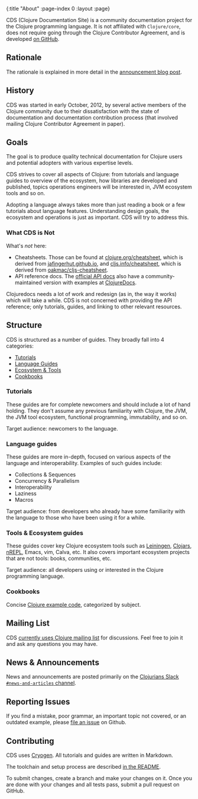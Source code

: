 {:title "About"
 :page-index 0
 :layout :page}

CDS (Clojure Documentation Site) is a community documentation project for the Clojure programming language. It is not affiliated with
`Clojure/core`, does not require going through the Clojure Contributor Agreement, and is developed [on GitHub](https://github.com/clojure-doc/clojure-doc.github.io).

## Rationale

The rationale is explained in more detail in the [announcement blog post](http://blog.clojurewerkz.org/blog/2012/10/10/announcing-a-new-clojure-documentation-project/).

## History

CDS was started in early October, 2012, by several active members of the Clojure community due to their dissatisfaction
with the state of documentation and documentation contribution process (that involved mailing Clojure Contributor Agreement in paper).


## Goals

The goal is to produce quality technical documentation for Clojure users and potential adopters with various expertise levels.

CDS strives to cover all aspects of Clojure: from tutorials and language guides to overview of the ecosystem, how
libraries are developed and published, topics operations engineers will be interested in, JVM ecosystem tools
and so on.

Adopting a language always takes more than just reading a book or a few tutorials about language features. Understanding
design goals, the ecosystem and operations is just as important. CDS will try to address this.


### What CDS is Not

What's *not* here:

  * Cheatsheets. Those can be found at
    [clojure.org/cheatsheet](https://clojure.org/api/cheatsheet), which is derived from
    [jafingerhut.github.io](https://jafingerhut.github.io/),
    and [cljs.info/cheatsheet](https://cljs.info/cheatsheet/), which is derived from
    [oakmac/cljs-cheatsheet](https://github.com/oakmac/cljs-cheatsheet/).
  * API reference docs. The [official API docs](https://clojure.org/api/api)
    also have a community-maintained version with examples
    at [ClojureDocs](https://clojuredocs.org/).

Clojuredocs needs a lot of work and redesign (as in, the way it works) which will take a while. CDS is not concerned with providing the API reference;
only tutorials, guides, and linking to other relevant resources.



## Structure

CDS is structured as a number of guides. They broadly fall into 4 categories:

  * [Tutorials](/articles/content/#tutorials-and-cookbooks)
  * [Language Guides](/articles/content/#language-guides)
  * [Ecosystem & Tools](/articles/content/#the-clojure-ecosystem)
  * [Cookbooks](/articles/content/#tutorials-and-cookbooks)


### Tutorials

These guides are for complete newcomers and should include a lot of hand holding. They don't assume any
previous familiarity with Clojure, the JVM, the JVM tool ecosystem, functional programming, immutability, and so on.

Target audience: newcomers to the language.


### Language guides

These guides are more in-depth, focused on various aspects of the language and interoperability.
Examples of such guides include:

  * Collections & Sequences
  * Concurrency & Parallelism
  * Interoperability
  * Laziness
  * Macros

Target audience: from developers who already have some familiarity with the language to those who have been using it for
a while.


### Tools & Ecosystem guides

These guides cover key Clojure ecosystem tools such as [Leiningen](https://leiningen.org), [Clojars](https://clojars.org),
[nREPL](https://nrepl.org), Emacs, vim, Calva, etc. It also covers important ecosystem projects that are not tools: books,
communities, etc.

Target audience: all developers using or interested in the Clojure programming language.



### Cookbooks

Concise [Clojure example code](/articles/content/#tutorials-and-cookbooks), categorized by subject.



## Mailing List

CDS [currently uses Clojure mailing list](https://groups.google.com/group/clojure) for discussions. Feel free to join it and ask any questions you may have.


## News & Announcements

News and announcements are posted primarily on the [Clojurians Slack `#news-and-articles` channel](https://clojurians.slack.com/archives/C8NUSGWG6).



## Reporting Issues

If you find a mistake, poor grammar, an important topic not covered, or an outdated example, please [file an issue](https://github.com/clojure-doc/clojure-doc.github.io/issues) on Github.


## Contributing

CDS uses [Cryogen](https://cryogenweb.org/). All tutorials and guides are written in Markdown.

The toolchain and setup process are described [in the README](https://github.com/clojure-doc/clojure-doc.github.io/blob/main/README.md#toolchain).

To submit changes, create a branch and make your changes on it. Once you are done with your changes and all tests pass, submit a pull request
on GitHub.
